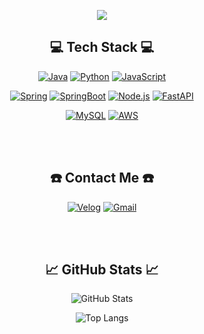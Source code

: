 <p align="center">
  <img src="https://capsule-render.vercel.app/api?type=waving&color=0:EDE574,100:E1F5C4&height=300&section=header&text=%20Welcome%20to%20Sumin's%20Github!%20🍀&fontSize=35"/>
</p>

<div align="center">

## 💻 Tech Stack 💻

[![Java](https://img.shields.io/badge/Java-007396?style=flat-square&logo=Java&logoColor=white)]()
[![Python](https://img.shields.io/badge/Python-3766AB?style=flat-square&logo=Python&logoColor=white)]()
[![JavaScript](https://img.shields.io/badge/JavaScript-F7DF1E?style=flat-square&logo=javascript&logoColor=white)]()
<br>

[![Spring](https://img.shields.io/badge/Spring-6DB33F?style=flat-square&logo=Spring&logoColor=white)]()
[![SpringBoot](https://img.shields.io/badge/SpringBoot-6DB33F?style=flat-square&logo=SpringBoot&logoColor=white)]()
[![Node.js](https://img.shields.io/badge/Node.js-339933?style=flat-square&logo=Node.js&logoColor=white)]()
[![FastAPI](https://img.shields.io/badge/FastAPI-009688?style=flat-square&logo=FastAPI&logoColor=white)]()
<br>

[![MySQL](https://img.shields.io/badge/MySQL-E6B91E?style=flat-square&logo=MySQL&logoColor=white)]()
[![AWS](https://img.shields.io/badge/AWS-232F3E?style=flat-square&logo=amazon&logoColor=white)]()

<br><br>

## ☎️ Contact Me ☎️

[![Velog](https://img.shields.io/badge/Tech%20Blog-11B48A?style=flat-square&logo=Vimeo&logoColor=white)](https://velog.io/@sunnin)
[![Gmail](https://img.shields.io/badge/Gmail-d14836?style=flat-square&logo=Gmail&logoColor=white)](mailto:tnals00718@gmail.com)

<br><br>

## 📈 GitHub Stats 📈

![GitHub Stats](https://github-readme-stats.vercel.app/api?username=sunninz&show_icons=true&theme=default)

![Top Langs](https://github-readme-stats.vercel.app/api/top-langs/?username=sunninz&layout=compact&langs_count=10&hide=html,css)

<br><br>
</div>
